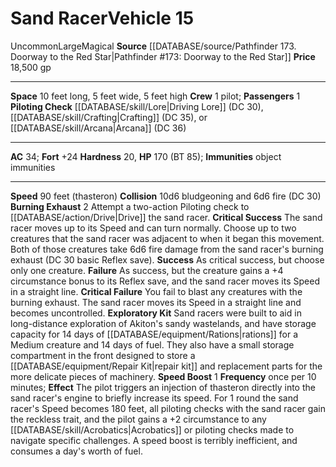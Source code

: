 ﻿---
ac: '34'
burrow_speed: null
climb_speed: null
fly_speed: null
fortitude: '+24'
hardness: '20'
hp: '170'
id: '47'
item_category: Vehicles
land_speed: '90'
level: '15'
max_speed: '90'
name: Sand Racer
price: 18,500 gp
rarity: Uncommon
reflex: null
resistance: null
rus_type_level: null
school: null
size: Large
source: '[[DATABASE/source/Pathfinder 173. Doorway to the Red Star|Pathfinder #173:
  Doorway to the Red Star]]'
swim_speed: null
trait:
- '[[DATABASE/trait/Magical|Magical]]'
- '[[DATABASE/trait/Uncommon|Uncommon]]'
type: Vehicle

---
# Sand Racer<span class="item-type">Vehicle 15</span>

<span class="trait-uncommon item-trait">Uncommon</span><span class="trait-size item-trait">Large</span><span class="item-trait">Magical</span>
**Source** [[DATABASE/source/Pathfinder 173. Doorway to the Red Star|Pathfinder #173: Doorway to the Red Star]]
**Price** 18,500 gp

---
**Space** 10 feet long, 5 feet wide, 5 feet high
**Crew** 1 pilot; **Passengers** 1
**Piloting Check** [[DATABASE/skill/Lore|Driving Lore]] (DC 30), [[DATABASE/skill/Crafting|Crafting]] (DC 35), or [[DATABASE/skill/Arcana|Arcana]] (DC 36)

---
**AC** 34; **Fort** +24
**Hardness** 20, **HP** 170 (BT 85); **Immunities** object immunities

---
**Speed** 90 feet (thasteron)
**Collision** 10d6 bludgeoning and 6d6 fire (DC 30)
**Burning Exhaust** <span class="action-icon">2</span> Attempt a two-action Piloting check to [[DATABASE/action/Drive|Drive]] the sand racer.
**Critical Success** The sand racer moves up to its Speed and can turn normally. Choose up to two creatures that the sand racer was adjacent to when it began this movement. Both of those creatures take 6d6 fire damage from the sand racer's burning exhaust (DC 30 basic Reflex save).
**Success** As critical success, but choose only one creature.
**Failure** As success, but the creature gains a +4 circumstance bonus to its Reflex save, and the sand racer moves its Speed in a straight line.
**Critical Failure** You fail to blast any creatures with the burning exhaust. The sand racer moves its Speed in a straight line and becomes uncontrolled.
 **Exploratory Kit** Sand racers were built to aid in long-distance exploration of Akiton's sandy wastelands, and have storage capacity for 14 days of [[DATABASE/equipment/Rations|rations]] for a Medium creature and 14 days of fuel. They also have a small storage compartment in the front designed to store a [[DATABASE/equipment/Repair Kit|repair kit]] and replacement parts for the more delicate pieces of machinery.
 **Speed Boost** <span class="action-icon">1</span> **Frequency** once per 10 minutes; **Effect** The pilot triggers an injection of thasteron directly into the sand racer's engine to briefly increase its speed. For 1 round the sand racer's Speed becomes 180 feet, all piloting checks with the sand racer gain the reckless trait, and the pilot gains a +2 circumstance to any [[DATABASE/skill/Acrobatics|Acrobatics]] or piloting checks made to navigate specific challenges. A speed boost is terribly inefficient, and consumes a day's worth of fuel.